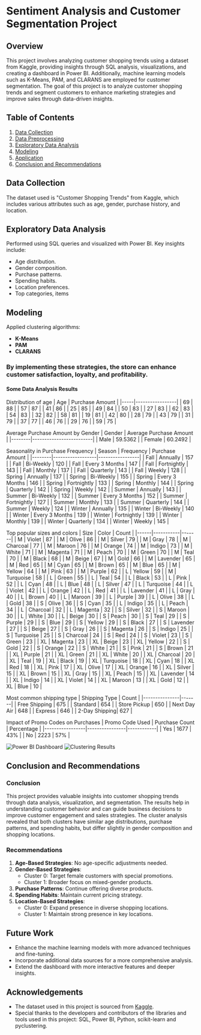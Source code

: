 # Sentiment Analysis and Customer Segmentation Project

## Overview
This project involves analyzing customer shopping trends using a dataset from Kaggle, providing insights through SQL analysis, visualizations, and creating a dashboard in Power BI. Additionally, machine learning models such as K-Means, PAM, and CLARANS are employed for customer segmentation. The goal of this project is to analyze customer shopping trends and segment customers to enhance marketing strategies and improve sales through data-driven insights.

## Table of Contents
1. [Data Collection](#data-collection)
2. [Data Preprocessing](#data-preprocessing)
3. [Exploratory Data Analysis](#exploratory-data-analysis)
4. [Modeling](#modeling)
5. [Application](#application)
6. [Conclusion and Recommendations](#conclusion-and-recommendations)

## Data Collection
The dataset used is "Customer Shopping Trends" from Kaggle, which includes various attributes such as age, gender, purchase history, and location.

## Exploratory Data Analysis
Performed using SQL queries and visualized with Power BI. Key insights include:
- Age distribution.
- Gender composition.
- Purchase patterns.
- Spending habits.
- Location preferences.
- Top categories, items

## Modeling
Applied clustering algorithms:
- **K-Means**
- **PAM**
- **CLARANS**

### By implementing these strategies, the store can enhance customer satisfaction, loyalty, and profitability.
#### Some Data Analysis Results

Distribution of age
| Age | Purchase Amount |
|-----|-----------------|
| 69  | 88              |
| 57  | 87              |
| 41  | 86              |
| 25  | 85              |
| 49  | 84              |
| 50  | 83              |
| 27  | 83              |
| 62  | 83              |
| 54  | 83              |
| 32  | 82              |
| 58  | 81              |
| 19  | 81              |
| 42  | 80              |
| 28  | 79              |
| 43  | 79              |
| 31  | 79              |
| 37  | 77              |
| 46  | 76              |
| 29  | 76              |
| 59  | 75              |


Average Purchase Amount by Gender
| Gender | Average Purchase Amount |
|--------|-------------------------|
| Male   | 59.5362                 |
| Female | 60.2492                 |


Seasonality in Purchase Frequency
| Season | Frequency        | Purchase Amount |
|--------|------------------|-----------------|
| Fall   | Annually         | 157             |
| Fall   | Bi-Weekly        | 120             |
| Fall   | Every 3 Months   | 147             |
| Fall   | Fortnightly      | 143             |
| Fall   | Monthly          | 137             |
| Fall   | Quarterly        | 143             |
| Fall   | Weekly           | 128             |
| Spring | Annually         | 137             |
| Spring | Bi-Weekly        | 155             |
| Spring | Every 3 Months   | 146             |
| Spring | Fortnightly      | 133             |
| Spring | Monthly          | 144             |
| Spring | Quarterly        | 142             |
| Spring | Weekly           | 142             |
| Summer | Annually         | 143             |
| Summer | Bi-Weekly        | 132             |
| Summer | Every 3 Months   | 152             |
| Summer | Fortnightly      | 127             |
| Summer | Monthly          | 133             |
| Summer | Quarterly        | 144             |
| Summer | Weekly           | 124             |
| Winter | Annually         | 135             |
| Winter | Bi-Weekly        | 140             |
| Winter | Every 3 Months   | 139             |
| Winter | Fortnightly      | 139             |
| Winter | Monthly          | 139             |
| Winter | Quarterly        | 134             |
| Winter | Weekly           | 145             |


Top popular sizes and colors
| Size | Color     | Count |
|------|-----------|-------|
| M    | Violet    | 87    |
| M    | Olive     | 86    |
| M    | Silver    | 79    |
| M    | Gray      | 78    |
| M    | Charcoal  | 77    |
| M    | Maroon    | 76    |
| M    | Orange    | 74    |
| M    | Indigo    | 73    |
| M    | White     | 71    |
| M    | Magenta   | 71    |
| M    | Peach     | 70    |
| M    | Green     | 70    |
| M    | Teal      | 70    |
| M    | Black     | 68    |
| M    | Beige     | 67    |
| M    | Gold      | 66    |
| M    | Lavender  | 65    |
| M    | Red       | 65    |
| M    | Cyan      | 65    |
| M    | Brown     | 65    |
| M    | Blue      | 65    |
| M    | Yellow    | 64    |
| M    | Pink      | 63    |
| M    | Purple    | 62    |
| L    | Yellow    | 59    |
| M    | Turquoise | 58    |
| L    | Green     | 55    |
| L    | Teal      | 54    |
| L    | Black     | 53    |
| L    | Pink      | 52    |
| L    | Cyan      | 48    |
| L    | Blue      | 48    |
| L    | Silver    | 47    |
| L    | Turquoise | 44    |
| L    | Violet    | 42    |
| L    | Orange    | 42    |
| L    | Red       | 41    |
| L    | Lavender  | 41    |
| L    | Gray      | 40    |
| L    | Brown     | 40    |
| L    | Maroon    | 39    |
| L    | Purple    | 39    |
| L    | Olive     | 38    |
| L    | Gold      | 38    |
| S    | Olive     | 36    |
| S    | Cyan      | 35    |
| L    | Indigo    | 35    |
| L    | Peach     | 34    |
| L    | Charcoal  | 32    |
| L    | Magenta   | 32    |
| S    | Silver    | 32    |
| S    | Maroon    | 30    |
| L    | White     | 30    |
| L    | Beige     | 30    |
| S    | Peach     | 30    |
| S    | Teal      | 29    |
| S    | Purple    | 29    |
| S    | Blue      | 29    |
| S    | Yellow    | 29    |
| S    | Black     | 27    |
| S    | Lavender  | 27    |
| S    | Beige     | 27    |
| S    | Gray      | 26    |
| S    | Magenta   | 26    |
| S    | Indigo    | 25    |
| S    | Turquoise | 25    |
| S    | Charcoal  | 24    |
| S    | Red       | 24    |
| S    | Violet    | 23    |
| S    | Green     | 23    |
| XL   | Magenta   | 23    |
| XL   | Beige     | 23    |
| XL   | Yellow    | 22    |
| S    | Gold      | 22    |
| S    | Orange    | 22    |
| S    | White     | 21    |
| S    | Pink      | 21    |
| S    | Brown     | 21    |
| XL   | Purple    | 21    |
| XL   | Green     | 21    |
| XL   | White     | 20    |
| XL   | Charcoal  | 20    |
| XL   | Teal      | 19    |
| XL   | Black     | 19    |
| XL   | Turquoise | 18    |
| XL   | Cyan      | 18    |
| XL   | Red       | 18    |
| XL   | Pink      | 17    |
| XL   | Olive     | 17    |
| XL   | Orange    | 16    |
| XL   | Silver    | 15    |
| XL   | Brown     | 15    |
| XL   | Gray      | 15    |
| XL   | Peach     | 15    |
| XL   | Lavender  | 14    |
| XL   | Indigo    | 14    |
| XL   | Violet    | 14    |
| XL   | Maroon    | 13    |
| XL   | Gold      | 12    |
| XL   | Blue      | 10    |


Most common shipping type
| Shipping Type | Count |
|---------------|-------|
| Free Shipping | 675   |
| Standard      | 654   |
| Store Pickup  | 650   |
| Next Day Air  | 648   |
| Express       | 646   |
| 2-Day Shipping| 627   |


Impact of Promo Codes on Purchases
| Promo Code Used | Purchase Count | Percentage |
|-----------------|----------------|------------|
| Yes             | 1677           | 43%        |
| No              | 2223           | 57%        |

![Power BI Dashboard](images/power_bi_dashboard.png)
![Clustering Results](images/clustering_results.png)

## Conclusion and Recommendations
### Conclusion
This project provides valuable insights into customer shopping trends through data analysis, visualization, and segmentation. The results help in understanding customer behavior and can guide business decisions to improve customer engagement and sales strategies. The cluster analysis revealed that both clusters have similar age distributions, purchase patterns, and spending habits, but differ slightly in gender composition and shopping locations.

### Recommendations
1. **Age-Based Strategies**: No age-specific adjustments needed.
2. **Gender-Based Strategies**: 
   - Cluster 0: Target female customers with special promotions.
   - Cluster 1: Broader focus on mixed-gender products.
3. **Purchase Patterns**: Continue offering diverse products.
4. **Spending Habits**: Maintain current pricing strategy.
5. **Location-Based Strategies**:
   - Cluster 0: Expand presence in diverse shopping locations.
   - Cluster 1: Maintain strong presence in key locations.


## Future Work
- Enhance the machine learning models with more advanced techniques and fine-tuning.
- Incorporate additional data sources for a more comprehensive analysis.
- Extend the dashboard with more interactive features and deeper insights.

## Acknowledgements
- The dataset used in this project is sourced from [Kaggle]([https://www.kaggle.com](https://www.kaggle.com/datasets/iamsouravbanerjee/customer-shopping-trends-dataset)/).
- Special thanks to the developers and contributors of the libraries and tools used in this project: SQL, Power BI, Python, scikit-learn and pyclustering.
